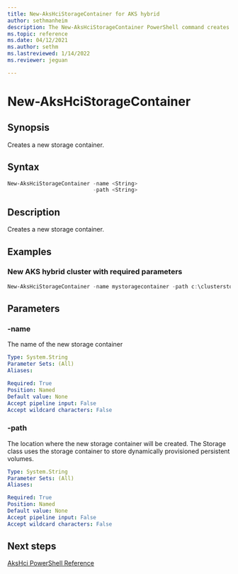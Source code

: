 ```yaml
---
title: New-AksHciStorageContainer for AKS hybrid
author: sethmanheim
description: The New-AksHciStorageContainer PowerShell command creates a new storage container.
ms.topic: reference
ms.date: 04/12/2021
ms.author: sethm 
ms.lastreviewed: 1/14/2022
ms.reviewer: jeguan

---
```


# New-AksHciStorageContainer

## Synopsis

Creates a new storage container.

## Syntax

```powershell
New-AksHciStorageContainer -name <String>
                           -path <String>          
```

## Description

Creates a new storage container.

## Examples

### New AKS hybrid cluster with required parameters

```powershell
New-AksHciStorageContainer -name mystoragecontainer -path c:\clusterstorage\volume1
```

## Parameters

### -name
The name of the new storage container

```yaml
Type: System.String
Parameter Sets: (All)
Aliases:

Required: True
Position: Named
Default value: None
Accept pipeline input: False
Accept wildcard characters: False
```

### -path
The location where the new storage container will be created. The Storage class uses the storage container to store dynamically provisioned persistent volumes.

```yaml
Type: System.String
Parameter Sets: (All)
Aliases:

Required: True
Position: Named
Default value: None
Accept pipeline input: False
Accept wildcard characters: False
```
## Next steps

[AksHci PowerShell Reference](index.md)
